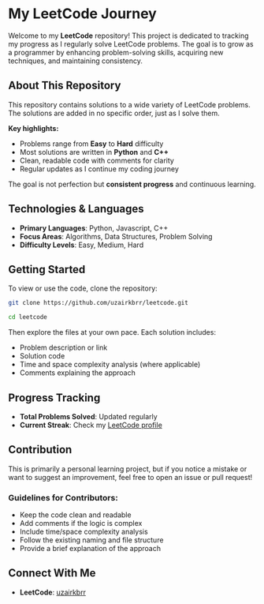# My LeetCode Journey
Welcome to my **LeetCode** repository! This project is dedicated to tracking my progress as I regularly solve LeetCode problems. The goal is to grow as a programmer by enhancing problem-solving skills, acquiring new techniques, and maintaining consistency.

## About This Repository
This repository contains solutions to a wide variety of LeetCode problems. The solutions are added in no specific order, just as I solve them.


**Key highlights:**
- Problems range from **Easy** to **Hard** difficulty
- Most solutions are written in **Python** and **C++**
- Clean, readable code with comments for clarity
- Regular updates as I continue my coding journey

The goal is not perfection but **consistent progress** and continuous learning.

## Technologies & Languages
- **Primary Languages**: Python, Javascript, C++
- **Focus Areas**: Algorithms, Data Structures, Problem Solving
- **Difficulty Levels**: Easy, Medium, Hard

## Getting Started

To view or use the code, clone the repository:

```bash
git clone https://github.com/uzairkbrr/leetcode.git

```
```bash
cd leetcode

```



Then explore the files at your own pace. Each solution includes:
- Problem description or link
- Solution code
- Time and space complexity analysis (where applicable)
- Comments explaining the approach

## Progress Tracking
- **Total Problems Solved**: Updated regularly
- **Current Streak**: Check my [LeetCode profile](https://leetcode.com/uzairkbrr/)

## Contribution

This is primarily a personal learning project, but if you notice a mistake or want to suggest an improvement, feel free to open an issue or pull request!

### Guidelines for Contributors:
- Keep the code clean and readable
- Add comments if the logic is complex
- Include time/space complexity analysis
- Follow the existing naming and file structure
- Provide a brief explanation of the approach

## Connect With Me

- **LeetCode**: [uzairkbrr](https://leetcode.com/uzairkbrr/)
